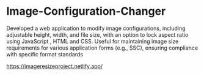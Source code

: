# Image-Configuration-Changer

Developed a web application to modify image configurations, including adjustable height, width, 
and file size, with an option to lock aspect ratio using JavaScript , HTML and CSS.
Useful for maintaining image size requirements for various application forms (e.g., SSC), ensuring 
compliance with specific format standards

https://imageresizeproject.netlify.app/
